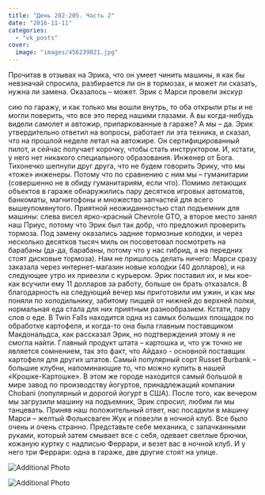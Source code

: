 ```yaml
---
title: "День 202-205. Часть 2"
date: "2016-11-11"
categories: 
  - "vk_posts"
cover:
  image: "images/456239021.jpg"
---
```


Прочитав в отзывах на Эрика, что он умеет чинить машины, я как бы невзначай спросила, разбирается ли он в тормозах, и может ли сказать, нужна ли замена. Оказалось – может. Эрик с Марси провели экскур

<!--more--> сию по гаражу, и как только мы вошли внутрь, то оба открыли рты и не могли поверить, что все это перед нашими глазами. А вы когда-нибудь видели самолет и автожир, припаркованные в гараже? А мы – да. Эрик утвердительно ответил на вопросы, работает ли эта техника, и сказал, что на прошлой неделе летал на автожире. Он сертифицированный пилот, и сейчас получает корочку, чтобы стать инструктором. И, кстати, у него нет никакого специального образования. Инженер от Бога. Тихонечко шепнули друг друга, что не будем говорить Эрику, что мы «тоже» инженеры. Потому что по сравнению с ним мы – гуманитарии (совершенно не в обиду гуманитариям, если что). Помимо летающих объектов в гараже обнаружились пару десятков игровых автоматов, банкоматы, магнитофоны и множество запчастей для всего вышеупомянутого. Приятной неожиданностью стал подъемник для машины: слева висел ярко-красный Chevrole GTO, а второе место занял наш Приус, потому что Эрик был так добр, что предложил проверить тормоза. Под замену оказались задние тормозные колодки, и через несколько десятков тысяч миль он посоветовал посмотреть на барабаны (да-да, барабаны, потому что у нас гибрид, а на передних стоят дисковые тормоза). Нам не пришлось делать ничего: Марси сразу заказала через интернет-магазин новые колодки (40 долларов), и на следующее утро их привезли с курьером. Эрик поставил их, и мы кое-как всучили ему 11 долларов за работу, больше он брать отказался. В благодарность на следующий вечер мы приготовили им ужин, и как мы поняли по холодильнику, забитому пиццей от нижней до верхней полки, нормальная еда стала для них приятным разнообразием. Кстати, пару слов о еде. В Twin Falls находится одна из самых больших площадок по обработке картофеля, и когда-то она была главным поставщиком Макдональдса, как рассказал Эрик, но подтверждения этому я не смогла найти. Главный продукт штата – картошка и, что уж точно не является сомнением, так это факт, что Айдахо - основной поставщик картофеля для других штатов. Самый популярный сорт Russet Burbank – большие клубни, напоминающие то, что можно купить в нашей «Крошке-Картошке». В этом же городе находится самый большой в мире завод по производству йогуртов, принадлежащий компании Chobani (популярный и дорогой йогурт в США). После того, как вечером мы загрузили машину на подъемник, Эрик спросил, любим ли мы танцевать. Приняв наш положительный ответ, нас посадили в машину Марси – желтый Фольксваген Жук и повезли в ночной клуб. Все было очень и очень странно. Представьте себе механика, с запачканными руками, который затем смывает все с себя, одевает светлые брючки, кожаную куртку с надписью Феррари, и везет вас в ночной клуб. И у него три Феррари: одна в гараже, две другие стоят на улице.

![Additional Photo](https://vodpop.ru/wp-content/uploads/2023/07/456239022.jpg)

![Additional Photo](https://vodpop.ru/wp-content/uploads/2023/07/456239023.jpg)
